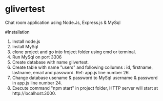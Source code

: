 # glivertest
Chat room application using Node.Js, 
Express.js & MySql

#Installation
1. Install node.js
2. Install MySql
3. clone project and go into froject folder using cmd or terminal.
3. Run MySql on port 3306
4. Create database with name glivertest.
5. Create table with name "users" and following collumns : id, firstname, lastname, email and password. Ref: app.js line number 26. 
5. Change database usename & password to MySql username & password in app.js line number 24.
6. Execute command "npm start" in project folder, HTTP server will start at http://localhost:3000.



